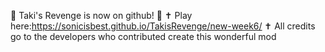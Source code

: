 🥳 Taki's Revenge is now on github! 🥳
✝ Play here:https://sonicisbest.github.io/TakisRevenge/new-week6/ ✝
All credits go to the developers who contributed create this wonderful mod

